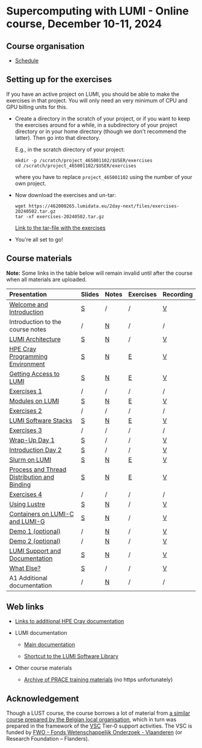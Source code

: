 # Supercomputing with LUMI - Online course, December 10-11, 2024

## Course organisation

-   [Schedule](schedule.md)

<!--
-   [HedgeDoc for questions](https://md.sigma2.no/lumi-intro-course-amsterdam-may24?both)
-->

<!--
-   There are two Slurm reservations for the course:

    -   CPU nodes: `LUMI_Intro_SURF_small` (on the `small` Slurm partition)
    -   GPU nodes: `LUMI_Intro_SURF_standardg` (on the `standard-g` Slurm partition)
-->


## Setting up for the exercises

If you have an active project on LUMI, you should be able to make the exercises in that project.
You will only need an very minimum of CPU and GPU billing units for this.

-   Create a directory in the scratch of your project, or if you want to
    keep the exercises around for a while, in a subdirectory of your project directory 
    or in your home directory (though we don't recommend the latter).
    Then go into that directory.

    E.g., in the scratch directory of your project:

    ```
    mkdir -p /scratch/project_465001102/$USER/exercises
    cd /scratch/project_465001102/$USER/exercises
    ```

    where you have to replace `project_465001102` using the number of your own project.

-   Now download the exercises and un-tar:

    ```
    wget https://462000265.lumidata.eu/2day-next/files/exercises-20240502.tar.gz
    tar -xf exercises-20240502.tar.gz
    ```

    [Link to the tar-file with the exercises](https://462000265.lumidata.eu/2day-next/files/exercises-20240502.tar.gz)

-   You're all set to go!


## Course materials

**Note:** Some links in the table below will remain invalid until after the course when all
materials are uploaded.

| Presentation | Slides | Notes | Exercises | Recording |
|:-------------|:-------|:------|:----------|:----------|
| [Welcome and Introduction](MI01-IntroductionCourse.md) | [S](https://462000265.lumidata.eu/2day-next/files/LUMI-2day-next-I01-IntroductionCourse.pdf) | / | / | [V](MI01-IntroductionCourse.md) |
| Introduction to the course notes | / | [N](00-Introduction.md) | / |  / | 
| [LUMI Architecture](M01-Architecture.md) | [S](https://462000265.lumidata.eu/2day-next/files/LUMI-2day-next-01-Architecture.pdf) | [N](01-Architecture.md) | / | [V](M01-Architecture.md) |
| [HPE Cray Programming Environment](M02-CPE.md) | [S](https://462000265.lumidata.eu/2day-next/files/LUMI-2day-next-02-CPE.pdf) | [N](02-CPE.md) | [E](E02-CPE.md) | [V](M02-CPE.md) |
| [Getting Access to LUMI](M03-Access.md) | [S](https://462000265.lumidata.eu/2day-next/files/LUMI-2day-next-03-Access.pdf) | [N](03-Access.md) | [E](E03-Access.md) | [V](M03-Access.md) |
| [Exercises 1](ME03-Exercises-1.md) | / | / | /  | / |
| [Modules on LUMI](M04-Modules.md) | [S](https://462000265.lumidata.eu/2day-next/files/LUMI-2day-next-04-Modules.pdf) | [N](04-Modules.md) | [E](E04-Modules.md) | [V](M04-Modules.md) |
| [Exercises 2](ME04-Exercises-2.md) | / | / | / | / |
| [LUMI Software Stacks](M05-SoftwareStacks.md) | [S](https://462000265.lumidata.eu/2day-next/files/LUMI-2day-next-05-SoftwareStacks.pdf) | [N](05-SoftwareStacks.md) | [E](E05-SoftwareStacks.md) | [V](M05-SoftwareStacks.md) |
| [Exercises 3](ME05-Exercises-3.md) | / | / | / | / |
| [Wrap-Up Day 1](MI02-WrapUpDay1.md) | [S](https://462000265.lumidata.eu/2day-next/files/LUMI-2day-next-I02-WrapUpDay1.pdf) | / | / | [V](MI02-WrapUpDay1.md) |
| [Introduction Day 2](MI03-IntroductionDay2.md) | [S](https://462000265.lumidata.eu/2day-next/files/LUMI-2day-next-I03-IntroductionDay2.pdf) | / | / | [V](MI03-IntroductionDay2.md) |
| [Slurm on LUMI](M06-Slurm.md) | [S](https://462000265.lumidata.eu/2day-next/files/LUMI-2day-next-06-Slurm.pdf) | [N](06-Slurm.md) | [E](E06-Slurm.md) | [V](M06-Slurm.md) |
| [Process and Thread Distribution and Binding](M07-Binding.md) | [S](https://462000265.lumidata.eu/2day-next/files/LUMI-2day-next-07-Binding.pdf) | [N](07-Binding.md) | [E](E07-Binding.md) | [V](M07-Binding.md) | 
| [Exercises 4](ME07-Exercises-4.md) | / | / | / | / |
| [Using Lustre](M08-Lustre.md) | [S](https://462000265.lumidata.eu/2day-next/files/LUMI-2day-next-08-Lustre.pdf) | [N](08-Lustre.md) | / | [V](M08-Lustre.md) |
| [Containers on LUMI-C and LUMI-G](M09-Containers.md) | [S](https://462000265.lumidata.eu/2day-next/files/LUMI-2day-next-09-Containers.pdf) | [N](09-Containers.md) | / | [V](M09-Containers.md) |
| [Demo 1 (optional)](Demo1.md) | / | [N](Demo1.md) | / | [V](Demo1.md#video-of-the-demo) |
| [Demo 2 (optional)](Demo2.md) | / | [N](Demo2.md) | / | [V](Demo2.md#video-of-the-demo) |
| [LUMI Support and Documentation](M10-Support.md) | [S](https://462000265.lumidata.eu/2day-next/files/LUMI-2day-next-10-Support.pdf) | [N](10-Support.md) | / | [V](M10-Support.md) |
| [What Else?](MI04-WhatElse.md) | [S](https://462000265.lumidata.eu/2day-next/files/LUMI-2day-next-I04-WhatElse.pdf) | / | / | [V](MI04-WhatElse.md) |
| A1 Additional documentation | / | [N](A01-Documentation.md) | / | / | 


## Web links

-   [Links to additional HPE Cray documentation](A01-Documentation.md)

-   LUMI documentation

    -   [Main documentation](https://docs.lumi-supercomputer.eu/)

    -   [Shortcut to the LUMI Software Library](https://lumi-supercomputer.github.io/LUMI-EasyBuild-docs/)

-   Other course materials

    -   [Archive of PRACE training materials](https://training.prace-ri.eu/) (no https unfortunately)


## Acknowledgement

Though a LUST course, the course borrows a lot of material from
[a similar course prepared by the Belgian local organisation](https://klust.github.io/LUMI-BE-training-materials/intro-evolving/),
which in turn was prepared in the framework of the 
[VSC](https://www.vscentrum.be/) Tier-0 support activities.
The VSC is funded by 
[FWO - Fonds Wetenschappelijk Onderzoek - Vlaanderen](https://www.fwo.be/en/)
(or Research Foundation – Flanders). 
